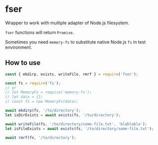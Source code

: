 # fser

Wrapper to work with multiple adapter of Node.js filesystem.

`fser` functions will return `Promise`.

Sometimes you need `memory-fs` to substitute native Node.js `fs` in test
environment.

## How to use

```js
const { mkdirp, exists, writeFile, rmrf } = require('fser');

const fs = require('fs');
// or
// let MemoryFs = require('memory-fs');
// let data = {};
// const fs = new MemoryFs(data);

await mkdirp(fs, '/to/directory');
let isDirExists = await exists(fs, '/to/directory');

await writeFile(fs, '/to/directory/some-file.txt', 'blablabla');
let isFileExists = await exists(fs, '/to/directory/some-file.txt');

await rmrf(fs, '/to/directory');
```
